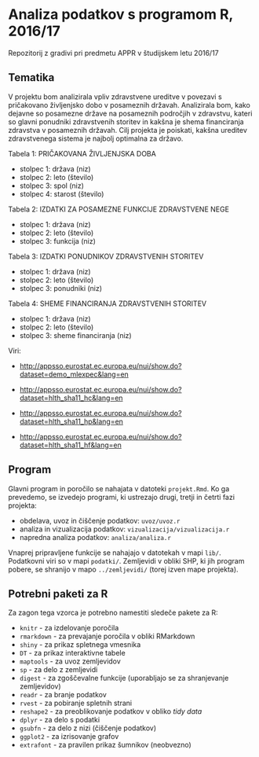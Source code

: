 # Analiza podatkov s programom R, 2016/17

Repozitorij z gradivi pri predmetu APPR v študijskem letu 2016/17

## Tematika

V projektu bom analizirala vpliv zdravstvene ureditve v povezavi s pričakovano življenjsko dobo v posameznih državah. Analizirala bom, kako dejavne so posamezne države na posameznih področjih v zdravstvu, kateri so glavni ponudniki zdravstvenih storitev in kakšna je shema financiranja zdravstva v posameznih državah. Cilj projekta je poiskati, kakšna ureditev zdravstvenega sistema je najbolj optimalna za državo.

Tabela 1: PRIČAKOVANA ŽIVLJENJSKA DOBA
* stolpec 1: država (niz)
* stolpec 2: leto (število)
* stolpec 3: spol (niz)
* stolpec 4: starost (število)

Tabela 2: IZDATKI ZA POSAMEZNE FUNKCIJE ZDRAVSTVENE NEGE
* stolpec 1: država (niz)
* stolpec 2: leto (število)
* stolpec 3: funkcija (niz)

Tabela 3: IZDATKI PONUDNIKOV ZDRAVSTVENIH STORITEV
* stolpec 1: država (niz)
* stolpec 2: leto (število)
* stolpec 3: ponudniki (niz)

Tabela 4: SHEME FINANCIRANJA ZDRAVSTVENIH STORITEV
* stolpec 1: država (niz)
* stolpec 2: leto (število)
* stolpec 3: sheme financiranja (niz)

Viri:
* http://appsso.eurostat.ec.europa.eu/nui/show.do?dataset=demo_mlexpec&lang=en

* http://appsso.eurostat.ec.europa.eu/nui/show.do?dataset=hlth_sha11_hc&lang=en

* http://appsso.eurostat.ec.europa.eu/nui/show.do?dataset=hlth_sha11_hp&lang=en

* http://appsso.eurostat.ec.europa.eu/nui/show.do?dataset=hlth_sha11_hf&lang=en

## Program

Glavni program in poročilo se nahajata v datoteki `projekt.Rmd`. Ko ga prevedemo,
se izvedejo programi, ki ustrezajo drugi, tretji in četrti fazi projekta:

* obdelava, uvoz in čiščenje podatkov: `uvoz/uvoz.r`
* analiza in vizualizacija podatkov: `vizualizacija/vizualizacija.r`
* napredna analiza podatkov: `analiza/analiza.r`

Vnaprej pripravljene funkcije se nahajajo v datotekah v mapi `lib/`. Podatkovni
viri so v mapi `podatki/`. Zemljevidi v obliki SHP, ki jih program pobere, se
shranijo v mapo `../zemljevidi/` (torej izven mape projekta).

## Potrebni paketi za R

Za zagon tega vzorca je potrebno namestiti sledeče pakete za R:

* `knitr` - za izdelovanje poročila
* `rmarkdown` - za prevajanje poročila v obliki RMarkdown
* `shiny` - za prikaz spletnega vmesnika
* `DT` - za prikaz interaktivne tabele
* `maptools` - za uvoz zemljevidov
* `sp` - za delo z zemljevidi
* `digest` - za zgoščevalne funkcije (uporabljajo se za shranjevanje zemljevidov)
* `readr` - za branje podatkov
* `rvest` - za pobiranje spletnih strani
* `reshape2` - za preoblikovanje podatkov v obliko *tidy data*
* `dplyr` - za delo s podatki
* `gsubfn` - za delo z nizi (čiščenje podatkov)
* `ggplot2` - za izrisovanje grafov
* `extrafont` - za pravilen prikaz šumnikov (neobvezno)
